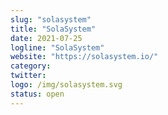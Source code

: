 ```yaml
---
slug: "solasystem"
title: "SolaSystem"
date: 2021-07-25
logline: "SolaSystem"
website: "https://solasystem.io/"
category:
twitter:
logo: /img/solasystem.svg
status: open
---
```

